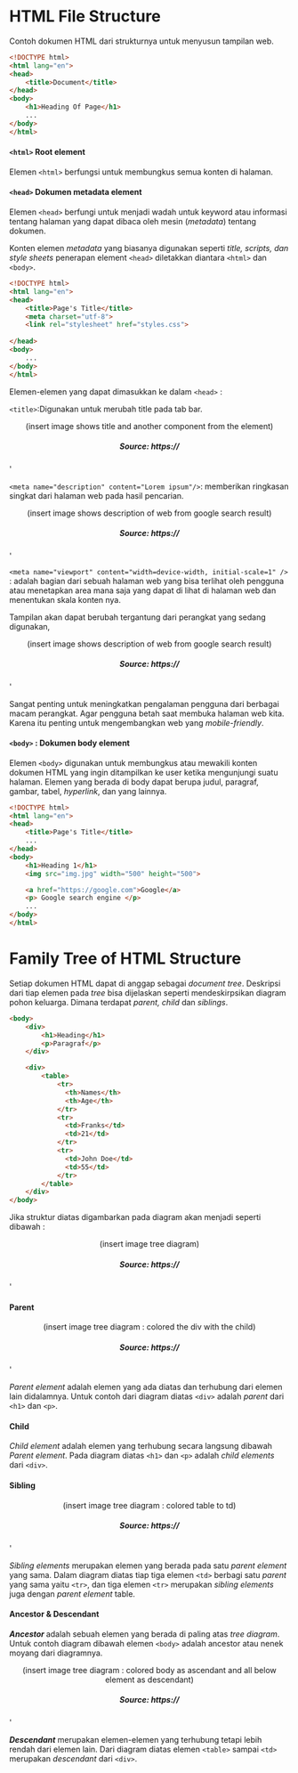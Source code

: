 # HTML File Structure
<p align="justify">
Contoh dokumen HTML dari strukturnya untuk menyusun tampilan web.

```html
<!DOCTYPE html>
<html lang="en">
<head>
    <title>Document</title>
</head>
<body>
    <h1>Heading Of Page</h1>
    ...
</body>
</html>
```

#### `<html>` Root element


Elemen `<html>` berfungsi untuk membungkus semua konten di halaman.

#### `<head>` Dokumen metadata element


Elemen `<head>` berfungi untuk menjadi wadah untuk keyword atau informasi tentang halaman yang dapat dibaca oleh mesin (<em>metadata</em>) tentang dokumen. 

Konten elemen <em>metadata</em> yang biasanya digunakan seperti <em> title, scripts, dan style sheets </em> penerapan element `<head>` diletakkan diantara `<html>` dan `<body>`.

```html
<!DOCTYPE html>
<html lang="en">
<head>
    <title>Page's Title</title>
    <meta charset="utf-8">
    <link rel="stylesheet" href="styles.css">
    
</head>
<body>
    ...
</body>
</html>
```

Elemen-elemen yang dapat dimasukkan ke dalam `<head>` :

`<title>`:Digunakan untuk merubah title pada tab bar.

<p align="center">
    (insert image shows title and another component from the element)
    <h5 align="center">Source: https://</h5>'
  </p>

`<meta name="description" content="Lorem ipsum"/>`: memberikan ringkasan singkat dari halaman web pada hasil pencarian.

<p align="center">
    (insert image shows description of web from google search result)
    <h5 align="center">Source: https://</h5>'
  </p>


`<meta name="viewport" content="width=device-width, initial-scale=1" />` : adalah bagian dari sebuah halaman web yang bisa terlihat oleh pengguna atau menetapkan area mana saja yang dapat di lihat di halaman web dan menentukan skala konten nya.

Tampilan akan dapat berubah tergantung dari perangkat yang sedang digunakan,

<p align="center">
    (insert image shows description of web from google search result)
    <h5 align="center">Source: https://</h5>'
  </p>

Sangat penting untuk meningkatkan pengalaman pengguna dari berbagai macam perangkat. Agar pengguna betah saat membuka halaman web kita. Karena itu penting untuk mengembangkan web yang *mobile-friendly*.

#### `<body>` : Dokumen body element

Elemen `<body>` digunakan untuk membungkus atau mewakili konten dokumen HTML yang ingin ditampilkan ke user ketika mengunjungi suatu halaman. Elemen yang berada di body dapat berupa judul, paragraf, gambar, tabel, <em>hyperlink</em>, dan yang lainnya.

```html
<!DOCTYPE html>
<html lang="en">
<head>
    <title>Page's Title</title>
    ...
</head>
<body>
    <h1>Heading 1</h1>
    <img src="img.jpg" width="500" height="500">

    <a href="https://google.com">Google</a>
    <p> Google search engine </p>
    ...        
</body>
</html>
```

# Family Tree of HTML Structure

Setiap dokumen HTML dapat di anggap sebagai <em>document tree</em>. Deskripsi dari tiap elemen pada <em>tree</em> bisa dijelaskan seperti mendeskirpsikan diagram pohon keluarga. Dimana terdapat <em>parent, child</em> dan <em>siblings</em>.

```html
<body>
    <div>
        <h1>Heading</h1>
        <p>Paragraf</p>
    </div>

    <div>
        <table>
            <tr>
              <th>Names</th>
              <th>Age</th>
            </tr>
            <tr>
              <td>Franks</td>
              <td>21</td>
            </tr>
            <tr>
              <td>John Doe</td>
              <td>55</td>
            </tr>
        </table>
    </div>
</body>
```

Jika struktur diatas digambarkan pada diagram akan menjadi seperti dibawah :

<p align="center">
    (insert image tree diagram)
    <h5 align="center">Source: https://</h5>'
</p>

#### Parent

<p align="center">
    (insert image tree diagram : colored the div with the child)
    <h5 align="center">Source: https://</h5>'
</p>

<em>Parent element</em> adalah elemen yang ada diatas dan terhubung dari elemen lain didalamnya. Untuk contoh dari diagram diatas `<div>` adalah <em>parent</em> dari `<h1>` dan `<p>`.

#### Child

<em>Child element</em> adalah elemen yang terhubung secara langsung dibawah <em>Parent element</em>. Pada diagram diatas `<h1>` dan `<p>` adalah <em>child elements</em> dari `<div>`.

#### Sibling

<p align="center">
    (insert image tree diagram : colored table to td)
    <h5 align="center">Source: https://</h5>'
</p>

<em>Sibling elements</em> merupakan elemen yang berada pada satu <em>parent element</em> yang sama. Dalam diagram diatas tiap tiga elemen `<td>` berbagi satu <em>parent</em> yang sama yaitu `<tr>`, dan tiga elemen `<tr>` merupakan <em>sibling elements</em> juga dengan <em>parent element</em> table.

#### Ancestor & Descendant

<strong><em>Ancestor</em> </strong>adalah sebuah elemen yang berada di paling atas <em>tree diagram</em>. Untuk contoh diagram dibawah  elemen `<body>` adalah ancestor atau nenek moyang dari diagramnya.

<p align="center">
    (insert image tree diagram : colored body as ascendant and all below element as descendant)
    <h5 align="center">Source: https://</h5>'
</p>

<strong><em>Descendant</em></strong> merupakan elemen-elemen yang terhubung tetapi lebih rendah dari elemen lain. Dari diagram diatas elemen `<table>` sampai `<td>` merupakan <em>descendant</em> dari `<div>`.
